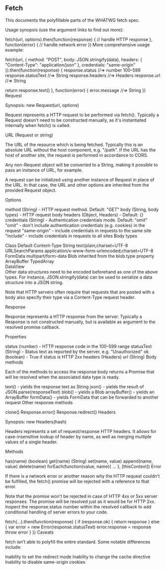 ## Fetch

This documents the polyfillable parts of the WHATWG fetch spec.

Usage synopsis (use the argument links to find out more):

fetch(url, options).then(function(response) {
  // handle HTTP response
}, function(error) {
  // handle network error
})
More comprehensive usage example:

fetch(url, {
  method: "POST",
  body: JSON.stringify(data),
  headers: {
    "Content-Type": "application/json"
  },
  credentials: "same-origin"
}).then(function(response) {
  response.status     //=> number 100–599
  response.statusText //=> String
  response.headers    //=> Headers
  response.url        //=> String

  return response.text()
}, function(error) {
  error.message //=> String
})
Request

Synopsis: new Request(url, options)

Request represents a HTTP request to be performed via fetch(). Typically a Request doesn't need to be constructed manually, as it's instantiated internally when fetch() is called.

URL (Request or string)

The URL of the resource which is being fetched. Typically this is an absolute URL without the host component, e.g. "/path". If the URL has the host of another site, the request is performed in accordance to CORS.

Any non-Request object will be converted to a String, making it possible to pass an instance of URL, for example.

A request can be initialized using another instance of Request in place of the URL. In that case, the URL and other options are inherited from the provided Request object.

Options

method (String) - HTTP request method. Default: "GET"
body (String, body types) - HTTP request body
headers (Object, Headers) - Default: {}
credentials (String) - Authentication credentials mode. Default: "omit"
"omit" - don't include authentication credentials (e.g. cookies) in the request
"same-origin" - include credentials in requests to the same site
"include" - include credentials in requests to all sites
Body types

Class	Default Content-Type
String	text/plain;charset=UTF-8
URLSearchParams	application/x-www-form-urlencoded;charset=UTF-8
FormData	multipart/form-data
Blob	inherited from the blob.type property
ArrayBuffer	
TypedArray	
DataView	
Other data structures need to be encoded beforehand as one of the above types. For instance, JSON.stringify(data) can be used to serialize a data structure into a JSON string.

Note that HTTP servers often require that requests that are posted with a body also specify their type via a Content-Type request header.

Response

Response represents a HTTP response from the server. Typically a Response is not constructed manually, but is available as argument to the resolved promise callback.

Properties

status (number) - HTTP response code in the 100–599 range
statusText (String) - Status text as reported by the server, e.g. "Unauthorized"
ok (boolean) - True if status is HTTP 2xx
headers (Headers)
url (String)
Body methods

Each of the methods to access the response body returns a Promise that will be resolved when the associated data type is ready.

text() - yields the response text as String
json() - yields the result of JSON.parse(responseText)
blob() - yields a Blob
arrayBuffer() - yields an ArrayBuffer
formData() - yields FormData that can be forwarded to another request
Other response methods

clone()
Response.error()
Response.redirect()
Headers

Synopsis: new Headers(hash)

Headers represents a set of request/response HTTP headers. It allows for case-insensitive lookup of header by name, as well as merging multiple values of a single header.

Methods

has(name) (boolean)
get(name) (String)
set(name, value)
append(name, value)
delete(name)
forEach(function(value, name){ ... }, [thisContext])
Error

If there is a network error or another reason why the HTTP request couldn't be fulfilled, the fetch() promise will be rejected with a reference to that error.

Note that the promise won't be rejected in case of HTTP 4xx or 5xx server responses. The promise will be resolved just as it would be for HTTP 2xx. Inspect the response.status number within the resolved callback to add conditional handling of server errors to your code.


fetch(...).then(function(response) {
  if (response.ok) {
    return response
  } else {
    var error = new Error(response.statusText)
    error.response = response
    throw error
  }
})
Caveats

fetch isn't able to polyfill the entire standard. Some notable differences include:

Inability to set the redirect mode
Inability to change the cache directive
Inability to disable same-origin cookies